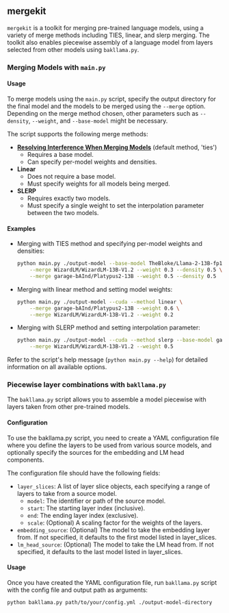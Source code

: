 ## mergekit

`mergekit` is a toolkit for merging pre-trained language models, using a variety of merge methods including TIES, linear, and slerp merging. The toolkit also enables piecewise assembly of a language model from layers selected from other models using `bakllama.py`.

### Merging Models with `main.py`

#### Usage

To merge models using the `main.py` script, specify the output directory for the final model and the models to be merged using the `--merge` option. Depending on the merge method chosen, other parameters such as `--density`, `--weight`, and `--base-model` might be necessary.

The script supports the following merge methods:

- **[Resolving Interference When Merging Models](https://arxiv.org/abs/2306.01708)** (default method, 'ties')
  - Requires a base model.
  - Can specify per-model weights and densities.
- **Linear**
  - Does not require a base model.
  - Must specify weights for all models being merged.
- **SLERP**
  - Requires exactly two models.
  - Must specify a single weight to set the interpolation parameter between the two models.

#### Examples

- Merging with TIES method and specifying per-model weights and densities:

  ```sh
  python main.py ./output-model --base-model TheBloke/Llama-2-13B-fp16 --cuda \
      --merge WizardLM/WizardLM-13B-V1.2 --weight 0.3 --density 0.5 \
      --merge garage-bAInd/Platypus2-13B --weight 0.5 --density 0.5
  ```

- Merging with linear method and setting model weights:

  ```sh
  python main.py ./output-model --cuda --method linear \
      --merge garage-bAInd/Platypus2-13B --weight 0.6 \
      --merge WizardLM/WizardLM-13B-V1.2 --weight 0.2
  ```

- Merging with SLERP method and setting interpolation parameter:

  ```sh
  python main.py ./output-model --cuda --method slerp --base-model garage-bAInd/Platypus2-13B \
      --merge WizardLM/WizardLM-13B-V1.2 --weight 0.5
  ```


Refer to the script's help message (`python main.py --help`) for detailed information on all available options.

### Piecewise layer combinations with `bakllama.py`

The `bakllama.py` script allows you to assemble a model piecewise with layers taken from other pre-trained models.
#### Configuration

To use the bakllama.py script, you need to create a YAML configuration file where you define the layers to be used from various source models, and optionally specify the sources for the embedding and LM head components.

The configuration file should have the following fields:

 - `layer_slices`: A list of layer slice objects, each specifying a range of layers to take from a source model.
   - `model`: The identifier or path of the source model.
   - `start`: The starting layer index (inclusive).
   - `end`: The ending layer index (exclusive).
   - `scale`: (Optional) A scaling factor for the weights of the layers.
 - `embedding_source`: (Optional) The model to take the embedding layer from. If not specified, it defaults to the first model listed in layer_slices.
 - `lm_head_source`: (Optional) The model to take the LM head from. If not specified, it defaults to the last model listed in layer_slices.

#### Usage

Once you have created the YAML configuration file, run `bakllama.py` script with the config file and output path as arguments:

```sh
python bakllama.py path/to/your/config.yml ./output-model-directory
```
